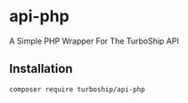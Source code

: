 # api-php
A Simple PHP Wrapper For The TurboShip API

## Installation

```
composer require turboship/api-php
```

